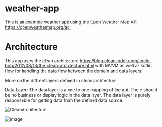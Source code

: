 # weather-app

This is an example weather app using the Open Weather Map API https://openweathermap.org/api 

# Architecture

This app uses the clean architecture https://blog.cleancoder.com/uncle-bob/2012/08/13/the-clean-architecture.html with MVVM as well as kotlin flow for handling the data flow between the domain and data layers.

More on the diffrent layers defined in clean archtecture:

Data Layer:
The data layer is a one to one mapping of the api. There should be no business or display logic in the data layer. The data layer is purely responseble for getting data from the defined data source.


![CleanArchitecture](https://user-images.githubusercontent.com/80144326/110372775-5fa39c00-8057-11eb-9e3a-ff4662064a9c.jpg)

![image](https://user-images.githubusercontent.com/80144326/110373716-7a2a4500-8058-11eb-8396-fde929432ee8.png)

